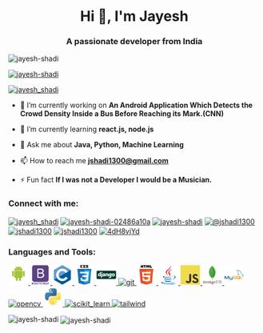 <h1 align="center">Hi 👋, I'm Jayesh</h1>
<h3 align="center">A passionate developer from India</h3>

<p align="left"> <img src="https://komarev.com/ghpvc/?username=jayesh-shadi&label=Profile%20views&color=0e75b6&style=flat" alt="jayesh-shadi" /> </p>

<p align="left"> <a href="https://github.com/ryo-ma/github-profile-trophy"><img src="https://github-profile-trophy.vercel.app/?username=jayesh-shadi" alt="jayesh-shadi" /></a> </p>

<p align="left"> <a href="https://twitter.com/jayesh_shadi" target="blank"><img src="https://img.shields.io/twitter/follow/jayesh_shadi?logo=twitter&style=for-the-badge" alt="jayesh_shadi" /></a> </p>

- 🔭 I’m currently working on **An Android Application Which Detects the Crowd Density Inside a Bus Before Reaching its Mark.(CNN)**

- 🌱 I’m currently learning **react.js, node.js**

- 💬 Ask me about **Java, Python, Machine Learning**

- 📫 How to reach me **jshadi1300@gmail.com**

- ⚡ Fun fact **If I was not a Developer I would be a Musician.**

<h3 align="left">Connect with me:</h3>
<p align="left">
<a href="https://twitter.com/jayesh_shadi" target="blank"><img align="center" src="https://raw.githubusercontent.com/rahuldkjain/github-profile-readme-generator/master/src/images/icons/Social/twitter.svg" alt="jayesh_shadi" height="30" width="40" /></a>
<a href="https://linkedin.com/in/jayesh-shadi-02486a10a" target="blank"><img align="center" src="https://raw.githubusercontent.com/rahuldkjain/github-profile-readme-generator/master/src/images/icons/Social/linked-in-alt.svg" alt="jayesh-shadi-02486a10a" height="30" width="40" /></a>
<a href="https://stackoverflow.com/users/jayesh-shadi" target="blank"><img align="center" src="https://raw.githubusercontent.com/rahuldkjain/github-profile-readme-generator/master/src/images/icons/Social/stack-overflow.svg" alt="jayesh-shadi" height="30" width="40" /></a>
<a href="https://medium.com/@jshadi1300" target="blank"><img align="center" src="https://raw.githubusercontent.com/rahuldkjain/github-profile-readme-generator/master/src/images/icons/Social/medium.svg" alt="@jshadi1300" height="30" width="40" /></a>
<a href="https://www.hackerrank.com/jshadi1300" target="blank"><img align="center" src="https://raw.githubusercontent.com/rahuldkjain/github-profile-readme-generator/master/src/images/icons/Social/hackerrank.svg" alt="jshadi1300" height="30" width="40" /></a>
<a href="https://www.leetcode.com/jshadi1300" target="blank"><img align="center" src="https://raw.githubusercontent.com/rahuldkjain/github-profile-readme-generator/master/src/images/icons/Social/leet-code.svg" alt="jshadi1300" height="30" width="40" /></a>
<a href="https://discord.gg/4dH8vjYd" target="blank"><img align="center" src="https://raw.githubusercontent.com/rahuldkjain/github-profile-readme-generator/master/src/images/icons/Social/discord.svg" alt="4dH8vjYd" height="30" width="40" /></a>
</p>

<h3 align="left">Languages and Tools:</h3>
<p align="left"> <a href="https://developer.android.com" target="_blank"> <img src="https://raw.githubusercontent.com/devicons/devicon/master/icons/android/android-original-wordmark.svg" alt="android" width="40" height="40"/> </a> <a href="https://getbootstrap.com" target="_blank"> <img src="https://raw.githubusercontent.com/devicons/devicon/master/icons/bootstrap/bootstrap-plain-wordmark.svg" alt="bootstrap" width="40" height="40"/> </a> <a href="https://www.cprogramming.com/" target="_blank"> <img src="https://raw.githubusercontent.com/devicons/devicon/master/icons/c/c-original.svg" alt="c" width="40" height="40"/> </a> <a href="https://www.w3schools.com/css/" target="_blank"> <img src="https://raw.githubusercontent.com/devicons/devicon/master/icons/css3/css3-original-wordmark.svg" alt="css3" width="40" height="40"/> </a> <a href="https://www.djangoproject.com/" target="_blank"> <img src="https://raw.githubusercontent.com/devicons/devicon/master/icons/django/django-original.svg" alt="django" width="40" height="40"/> </a> <a href="https://git-scm.com/" target="_blank"> <img src="https://www.vectorlogo.zone/logos/git-scm/git-scm-icon.svg" alt="git" width="40" height="40"/> </a> <a href="https://www.w3.org/html/" target="_blank"> <img src="https://raw.githubusercontent.com/devicons/devicon/master/icons/html5/html5-original-wordmark.svg" alt="html5" width="40" height="40"/> </a> <a href="https://www.java.com" target="_blank"> <img src="https://raw.githubusercontent.com/devicons/devicon/master/icons/java/java-original.svg" alt="java" width="40" height="40"/> </a> <a href="https://developer.mozilla.org/en-US/docs/Web/JavaScript" target="_blank"> <img src="https://raw.githubusercontent.com/devicons/devicon/master/icons/javascript/javascript-original.svg" alt="javascript" width="40" height="40"/> </a> <a href="https://www.mongodb.com/" target="_blank"> <img src="https://raw.githubusercontent.com/devicons/devicon/master/icons/mongodb/mongodb-original-wordmark.svg" alt="mongodb" width="40" height="40"/> </a> <a href="https://www.mysql.com/" target="_blank"> <img src="https://raw.githubusercontent.com/devicons/devicon/master/icons/mysql/mysql-original-wordmark.svg" alt="mysql" width="40" height="40"/> </a> <a href="https://opencv.org/" target="_blank"> <img src="https://www.vectorlogo.zone/logos/opencv/opencv-icon.svg" alt="opencv" width="40" height="40"/> </a> <a href="https://www.python.org" target="_blank"> <img src="https://raw.githubusercontent.com/devicons/devicon/master/icons/python/python-original.svg" alt="python" width="40" height="40"/> </a> <a href="https://scikit-learn.org/" target="_blank"> <img src="https://upload.wikimedia.org/wikipedia/commons/0/05/Scikit_learn_logo_small.svg" alt="scikit_learn" width="40" height="40"/> </a> <a href="https://tailwindcss.com/" target="_blank"> <img src="https://www.vectorlogo.zone/logos/tailwindcss/tailwindcss-icon.svg" alt="tailwind" width="40" height="40"/> </a> </p>

<p><img align="left" src="https://github-readme-stats.vercel.app/api/top-langs?username=jayesh-shadi&show_icons=true&locale=en&layout=compact" alt="jayesh-shadi" /></p>

<p>&nbsp;<img align="center" src="https://github-readme-stats.vercel.app/api?username=jayesh-shadi&show_icons=true&locale=en" alt="jayesh-shadi" /></p>
